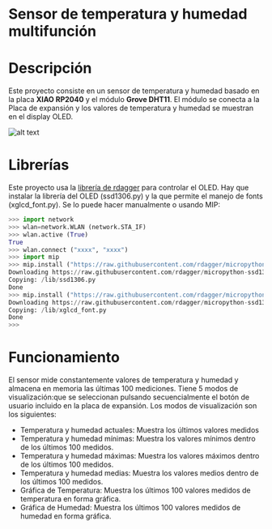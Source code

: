 # Sensor de temperatura y humedad multifunción

# Descripción
Este proyecto consiste en un sensor de temperatura y humedad basado en la placa **XIAO RP2040** y el módulo **Grove DHT11**. El módulo se conecta a la Placa de expansión y los valores de temperatura y humedad se muestran en el display OLED.

![alt text](images/C3BaseOledDHT11Bitmaps.jpg)

# Librerías
Este proyecto usa la [librería de rdagger](https://github.com/rdagger/micropython-ssd1306) para controlar el OLED.
Hay que instalar la librería del OLED (ssd1306.py) y la que permite el manejo de fonts (xglcd_font.py). Se lo puede hacer manualmente o usando MIP:

```python annotate
>>> import network
>>> wlan=network.WLAN (network.STA_IF)
>>> wlan.active (True)
True
>>> wlan.connect ("xxxx", "xxxx")
>>> import mip
>>> mip.install ("https://raw.githubusercontent.com/rdagger/micropython-ssd1306/refs/heads/main/ssd1306.py")
Downloading https://raw.githubusercontent.com/rdagger/micropython-ssd1306/refs/heads/main/ssd1306.py to /lib
Copying: /lib/ssd1306.py
Done
>>> mip.install ("https://raw.githubusercontent.com/rdagger/micropython-ssd1306/refs/heads/main/xglcd_font.py")
Downloading https://raw.githubusercontent.com/rdagger/micropython-ssd1306/refs/heads/main/xglcd_font.py to /lib
Copying: /lib/xglcd_font.py
Done
>>> 

```

# Funcionamiento

El sensor mide constantemente valores de temperatura y humedad y almacena en memoria las últimas 100 mediciones.  Tiene 5 modos de visualización:que se seleccionan pulsando secuencialmente el botón de usuario incluido en la placa de expansión. 
Los modos de visualización son los siguientes:

- Temperatura y humedad actuales: Muestra los últimos valores medidos
- Temperatura y humedad mínimas: Muestra los valores mínimos dentro de los últimos 100 medidos.
- Temperatura y humedad máximas: Muestra los valores máximos dentro de los últimos 100 medidos.
- Temperatura y humedad medias: Muestra los valores medios dentro de los últimos 100 medidos.
- Gráfica de Temperatura: Muestra los últimos 100 valores medidos de temperatura en forma gráfica.
- Gráfica de Humedad: Muestra los últimos 100 valores medidos de humedad en forma gráfica.

